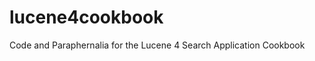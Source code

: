 lucene4cookbook
===============

Code and Paraphernalia for the Lucene 4 Search Application Cookbook